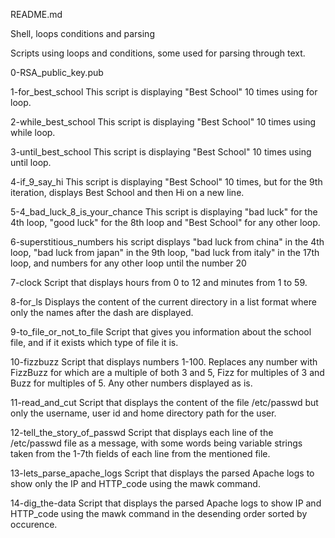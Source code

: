README.md

Shell, loops conditions and parsing

Scripts using loops and conditions, some used for parsing through text.

0-RSA_public_key.pub

1-for_best_school This script is displaying "Best School" 10 times using for loop.

2-while_best_school This script is displaying "Best School" 10 times using while loop.

3-until_best_school This script is displaying "Best School" 10 times using until loop.

4-if_9_say_hi This script is displaying "Best School" 10 times, but for the 9th iteration, displays Best School and then Hi on a new line.

5-4_bad_luck_8_is_your_chance This script is displaying "bad luck" for the 4th loop, "good luck" for the 8th loop and "Best School" for any other loop.

6-superstitious_numbers his script displays "bad luck from china" in the 4th loop, "bad luck from japan" in the 9th loop, "bad luck from italy" in the 17th loop, and numbers for any other loop until the number 20

7-clock Script that displays hours from 0 to 12 and minutes from 1 to 59.

8-for_ls Displays the content of the current directory in a list format where only the names after the dash are displayed.

9-to_file_or_not_to_file Script that gives you information about the school file, and if it exists which type of file it is.

10-fizzbuzz Script that displays numbers 1-100. Replaces any number with FizzBuzz for which are a multiple of both 3 and 5, Fizz for multiples of 3 and Buzz for multiples of 5. Any other numbers displayed as is.

11-read_and_cut Script that displays the content of the file /etc/passwd but only the username, user id and home directory path for the user.

12-tell_the_story_of_passwd Script that displays each line of the /etc/passwd file as a message, with some words being variable strings taken from the 1-7th fields of each line from the mentioned file.

13-lets_parse_apache_logs Script that displays the parsed Apache logs to show only the IP and HTTP_code using the mawk command.

14-dig_the-data Script that displays the parsed Apache logs to show IP and HTTP_code using the mawk command in the desending order sorted by occurence.

